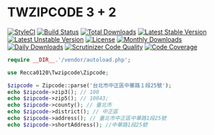 # TWZIPCODE 3 + 2

[![StyleCI](https://styleci.io/repos/60471045/shield?style=flat)](https://styleci.io/repos/60471045)
[![Build Status](https://travis-ci.org/recca0120/twzipcode.svg)](https://travis-ci.org/recca0120/twzipcode)
[![Total Downloads](https://poser.pugx.org/recca0120/twzipcode/d/total.svg)](https://packagist.org/packages/recca0120/twzipcode)
[![Latest Stable Version](https://poser.pugx.org/recca0120/twzipcode/v/stable.svg)](https://packagist.org/packages/recca0120/twzipcode)
[![Latest Unstable Version](https://poser.pugx.org/recca0120/twzipcode/v/unstable.svg)](https://packagist.org/packages/recca0120/twzipcode)
[![License](https://poser.pugx.org/recca0120/twzipcode/license.svg)](https://packagist.org/packages/recca0120/twzipcode)
[![Monthly Downloads](https://poser.pugx.org/recca0120/twzipcode/d/monthly)](https://packagist.org/packages/recca0120/twzipcode)
[![Daily Downloads](https://poser.pugx.org/recca0120/twzipcode/d/daily)](https://packagist.org/packages/recca0120/twzipcode)
[![Scrutinizer Code Quality](https://scrutinizer-ci.com/g/recca0120/twzipcode/badges/quality-score.png?b=master)](https://scrutinizer-ci.com/g/recca0120/twzipcode/?branch=master)
[![Code Coverage](https://scrutinizer-ci.com/g/recca0120/twzipcode/badges/coverage.png?b=master)](https://scrutinizer-ci.com/g/recca0120/twzipcode/?branch=master)

```php
require __DIR__.'/vendor/autoload.php';

use Recca0120\Twzipcode\Zipcode;

$zipcode = Zipcode::parse('台北市中正區中華路１段25號');
echo $zipcode->zip3(); // 100
echo $zipcode->zip5(); // 10043;
echo $zipcode->county(); // 臺北市
echo $zipcode->district(); // 中正區
echo $zipcode->address(); // 臺北市中正區中華路1段25號
echo $zipcode->shortAddress(); //中華路1段25號
```
